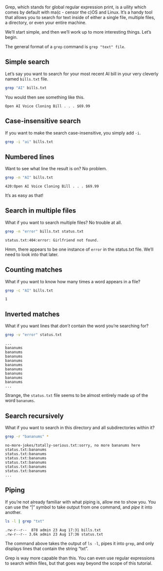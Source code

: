 Grep, which stands for global regular expression print, is a uility which comes by default with ma(c - censor the c)OS and Linux. It’s a handy tool that allows you to search for text inside of either a single file, multiple files, a directory, or even your entire machine.

We’ll start simple, and then we’ll work up to more interesting things. Let’s begin.

The general format of a `grep` command is `grep "text" file`.

## Simple search

Let’s say you want to search for your most recent AI bill in your very cleverly named `bills.txt` file.

```bash
grep "AI" bills.txt
```

You would then see something like this.

```Output
Open AI Voice Cloning Bill . . . $69.99
```

## Case-insensitive search

If you want to make the search case-insensitive, you simply add `-i`.

```bash
grep -i "ai" bills.txt
```

## Numbered lines

Want to see what line the result is on? No problem.

```bash
grep -n "AI" bills.txt
```

```Output
420:Open AI Voice Cloning Bill . . . $69.99
```

It’s as easy as that!

## Search in multiple files

What if you want to search multiple files? No trouble at all.

```bash
grep -n "error" bills.txt status.txt
```

```Output
status.txt:404:error: Girlfriend not found.
```

Hmm, there appears to be one instance of `error` in the status.txt file. We’ll need to look into that later.

## Counting matches

What if you want to know how many times a word appears in a file?

```bash
grep -c "AI" bills.txt
```

```Output
1
```

## Inverted matches

What if you want lines that *don’t* contain the word you’re searching for?

```bash
grep -v "error" status.txt
```

```Output
...
bananums
bananums
bananums
bananums
bananums
bananums
bananums
bananums
bananums
...
```

Strange, the `status.txt` file seems to be almost entirely made up of the word `bananums`.

## Search recursively

What if you want to search in this directory and all subdirectories within it?

```bash
grep -r "bananums" *
```

```Output
no-more-jokes/totally-serious.txt:sorry, no more bananums here
status.txt:bananums
status.txt:bananums
status.txt:bananums
status.txt:bananums
status.txt:bananums
status.txt:bananums
...
```

## Piping

If you’re not already familiar with what piping is, allow me to show you. You can use the “|” symbol to take output from one command, and *pipe* it into another.

```bash
ls -l | grep "txt"
```

```Output
.rw-r--r--  878 admin 23 Aug 17:31 bills.txt
.rw-r--r-- 3.6k admin 23 Aug 17:36 status.txt
```

The command above takes the output of `ls -l`, pipes it into `grep`, and only displays lines that contain the string “txt”.

Grep is way more capable than this. You can even use regular expressions to search within files, but that goes way beyond the scope of this tutorial.
